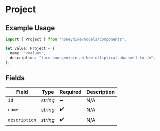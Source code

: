 # Project

## Example Usage

```typescript
import { Project } from "honeyhive/models/components";

let value: Project = {
  name: "<value>",
  description: "farm bourgeoisie ah how elliptical aha well-to-do",
};
```

## Fields

| Field              | Type               | Required           | Description        |
| ------------------ | ------------------ | ------------------ | ------------------ |
| `id`               | *string*           | :heavy_minus_sign: | N/A                |
| `name`             | *string*           | :heavy_check_mark: | N/A                |
| `description`      | *string*           | :heavy_check_mark: | N/A                |